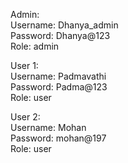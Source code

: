 Admin:      
Username: Dhanya_admin  
Password: Dhanya@123  
Role: admin  

User 1:    
Username: Padmavathi  
Password: Padma@123  
Role: user  

User 2:    
Username: Mohan  
Password: mohan@197  
Role: user
